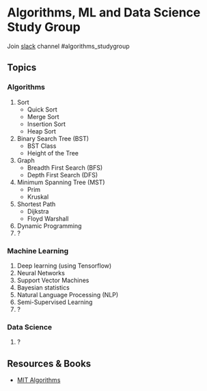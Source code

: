 # Algorithms, ML and Data Science Study Group

Join [slack](https://djangogirlsseoul.slack.com) channel #algorithms_studygroup

## Topics

### Algorithms

 1. Sort
	- Quick Sort
	- Merge Sort
	- Insertion Sort
	- Heap Sort
 2. Binary Search Tree (BST)
	- BST Class
	- Height of the Tree
 3. Graph
	- Breadth First Search (BFS)
	- Depth First Search (DFS)
 4. Minimum Spanning Tree (MST)
	- Prim
	- Kruskal
 5. Shortest Path
	- Dijkstra
	- Floyd Warshall
 6. Dynamic Programming
 7. ?

### Machine Learning

 1. Deep learning (using Tensorflow)
 2. Neural Networks
 3. Support Vector Machines
 4. Bayesian statistics
 5. Natural Language Processing (NLP)
 6. Semi-Supervised Learning
 7. ?

### Data Science

 1. ?

## Resources & Books

* [MIT Algorithms](https://ocw.mit.edu/courses/electrical-engineering-and-computer-science/6-046j-introduction-to-algorithms-sma-5503-fall-2005/)
